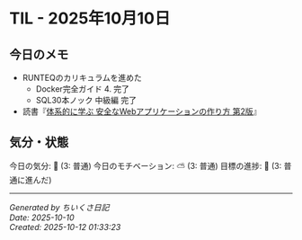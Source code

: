 # TIL - 2025年10月10日

## 今日のメモ
 - RUNTEQのカリキュラムを進めた
	 - Docker完全ガイド 4. 完了
	 - SQL30本ノック 中級編 完了	
 - 読書『[体系的に学ぶ 安全なWebアプリケーションの作り方 第2版](https://www.sbcr.jp/product/4797393163/)』

## 気分・状態
今日の気分: 🙂 (3: 普通)
今日のモチベーション: ⛅ (3: 普通)
目標の進捗: 🌱 (3: 普通に進んだ)

---
*Generated by ちいくさ日記*  
*Date: 2025-10-10*  
*Created: 2025-10-12 01:33:23*
